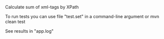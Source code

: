 Calculate sum of xml-tags by XPath

To run tests you can use file "test.set" in a command-line argument or
mvn clean test

See results in "app.log"
